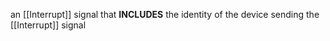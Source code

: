 an [[Interrupt]] signal that **INCLUDES** the identity of the device sending the [[Interrupt]] signal
